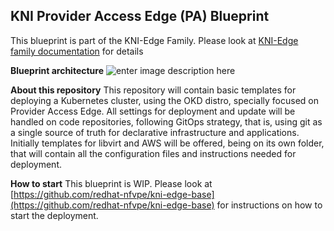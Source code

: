 ## KNI Provider Access Edge (PA) Blueprint
This blueprint is part of the KNI-Edge Family. Please look at [KNI-Edge family documentation](https://wiki.akraino.org/display/AK/Kubernetes-Native+Infrastructure+for+Edge+%28KNI-Edge%29+Family) for details

**Blueprint architecture**
![enter image description here](https://wiki.akraino.org/download/attachments/6128842/PAE_Blueprint.png?version=1&modificationDate=1544049994000&api=v2)

**About this repository**
This repository will contain basic templates for deploying a Kubernetes cluster, using the OKD distro, specially focused on Provider Access Edge. All settings for deployment and update will be handled on code repositories, following GitOps strategy, that is, using git as a single source of truth for declarative infrastructure and applications.
Initially templates for libvirt and AWS will be offered, being on its own folder, that will contain all the configuration files and instructions needed for deployment.

**How to start**
This blueprint is WIP.
Please look at [https://github.com/redhat-nfvpe/kni-edge-base](https://github.com/redhat-nfvpe/kni-edge-base) for instructions on how to start the deployment.
